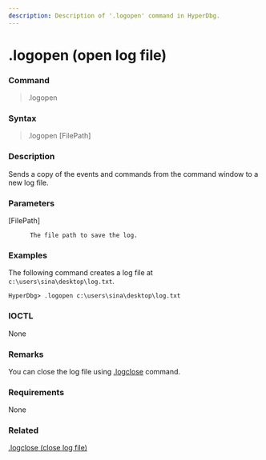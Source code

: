 ```yaml
---
description: Description of '.logopen' command in HyperDbg.
---
```


# .logopen \(open log file\)

### Command

> .logopen

### Syntax

> .logopen \[FilePath\]

### Description

Sends a copy of the events and commands from the command window to a new log file.

### Parameters

\[FilePath\]

          The file path to save the log.

### Examples

The following command creates a log file at `c:\users\sina\desktop\log.txt`.

```text
HyperDbg> .logopen c:\users\sina\desktop\log.txt
```

### IOCTL

None

### **Remarks**

You can close the log file using [.logclose](https://docs.hyperdbg.com/commands/meta-commands/.logclose) command.

### Requirements

None

### Related

[.logclose \(close log file\)](https://docs.hyperdbg.com/commands/meta-commands/.logclose)

